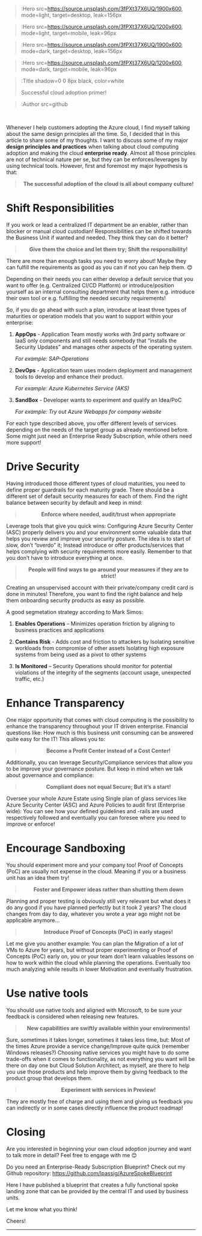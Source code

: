 > :Hero src=https://source.unsplash.com/3fPXt37X6UQ/1900x600,
>       mode=light,
>       target=desktop,
>       leak=156px

> :Hero src=https://source.unsplash.com/3fPXt37X6UQ/1200x600,
>       mode=light,
>       target=mobile,
>       leak=96px

> :Hero src=https://source.unsplash.com/3fPXt37X6UQ/1900x600,
>       mode=dark,
>       target=desktop,
>       leak=156px

> :Hero src=https://source.unsplash.com/3fPXt37X6UQ/1200x600,
>       mode=dark,
>       target=mobile,
>       leak=96px

> :Title shadow=0 0 8px black, color=white
>
> Successful cloud adoption primer!

> :Author src=github

<br>

Whenever I help customers adopting the Azure cloud, I find myself talking about the same design principles all the time. So, I decided that in this article to share some of my thoughts. I want to discuss some of my major **design principles and practices** when talking about cloud computing adoption and making the cloud **enterprise ready**. Almost all those principles are not of technical nature per se, but they can be enforces/leverages by using technical tools. However, first and foremost my major hypothesis is that:

**<center><blockquote>The successful adoption of the cloud is all about company culture!</center></blockquote>**

# Shift Responsibilities
If you work or lead a centralized IT department be an enabler, rather than blocker or manual cloud custodian! Responsibilities can be shifted towards the Business Unit if wanted and needed. They think they can do it better?

**<center><blockquote>Give them the choice and let them try; Shift the responsibility!</center></blockquote>**

There are more than enough tasks you need to worry about! Maybe they can fulfill the requirements as good as you can if not you can help them. 😊

Depending on their needs you can either develop a default service that you want to offer (e.g. Centralized CI/CD Platform) or introduce/position yourself as an internal consulting department that helps them e.g. introduce their own tool or e.g. fulfilling the needed security requirements!

So, if you do go ahead with such a plan, introduce at least three types of maturities or operation models that you want to support within your enterprise:

1. **AppOps** - Application Team mostly works with 3rd party software or IaaS only components and still needs somebody that “installs the Security Updates” and manages other aspects of the operating system.

    *For example: SAP-Operations*

2. **DevOps** - Application team uses modern deployment and management tools to develop and enhance their product. 

    *For example: Azure Kubernetes Service (AKS)*

3. **SandBox** - Developer wants to experiment and qualify an Idea/PoC     
    
    *For example: Try out Azure Webapps for company website*

For each type described above, you offer different levels of services depending on the needs of the target group as already mentioned before. Some might just need an Enterprise Ready Subscription, while others need more support!  

# Drive Security
Having introduced those different types of cloud maturities, you need to define proper guardrails for each maturity grade. There should be a different set of default security measures for each of them. Find the right balance between security by default and keep in mind:

**<center><blockquote>Enforce where needed, audit/trust when appropriate</center></blockquote>**

Leverage tools that give you quick wins: Configuring Azure Security Center (ASC) properly delivers you and your environment some valuable data that helps you review and improve your security posture. The idea is to start of slow, don’t “overdo” it; Instead introduce or offer products/services that helps complying with security requirements more easily. Remember to that you don’t have to introduce everything at once.

**<center><blockquote>People will find ways to go around your measures if they are to strict!</center></blockquote>**

Creating an unsupervised account with their private/company credit card is done in minutes! Therefore, you want to find the right balance and help them onboarding security products as easy as possible.

A good segmetation strategy according to Mark Simos:  

1. **Enables Operations** – Minimizes operation friction by aligning to business practices and applications

2. **Contains Risk** - Adds cost and friction to attackers by
Isolating sensitive workloads from compromise of other assets
Isolating high exposure systems from being used as a pivot to other systems

3. **Is Monitored** – Security Operations should monitor for potential violations of the integrity of the segments (account usage, unexpected traffic, etc.)

# Enhance Transparency

One major opportunity that comes with cloud computing is the possibility to enhance the transparency throughout your IT driven enterprise. Financial questions like: How much is this business unit consuming can be answered quite easy for the IT! This allows you to: 

**<center><blockquote>Become a Profit Center instead of a Cost Center!**</center></blockquote>

Additionally, you can leverage Security/Compliance services that allow you to be improve your governance posture. But keep in mind when we talk about governance and compliance: 

**<center><blockquote>Compliant does not equal Secure; But it’s a start!</center></blockquote>**

Oversee your whole Azure Estate using Single plan of glass services like Azure Security Center (ASC) and Azure Policies to audit first (Enterprise wide): You can see how your defined guidelines and -rails are used respectively followed and eventually you can foresee where you need to improve or enforce!

# Encourage Sandboxing
You should experiment more and your company too! Proof of Concepts (PoC) are usually not expense in the cloud. Meaning if you or a business unit has an idea them try!

**<center><blockquote>Foster and Empower ideas rather than shutting them down</center></blockquote>**

Planning and proper testing is obviously still very relevant but what does it do any good if you have planned perfectly but it took 2 years? The cloud changes from day to day, whatever you wrote a year ago might not be applicable anymore…

**<center><blockquote>Introduce Proof of Concepts (PoC) in early stages!</center></blockquote>**

Let me give you another example: You can plan the Migration of a lot of VMs to Azure for years, but without proper experimenting or Proof of Concepts (PoC) early on, you or your team don’t learn valuables lessons on how to work within the cloud while planning the operations. Eventually too much analyzing while results in lower Motivation and eventually frustration.

# Use native tools
You should use native tools and aligned with Microsoft, to be sure your feedback is considered when releasing new features.

**<center><blockquote>New capabilities are swiftly available within your environments!</center></blockquote>**

Sure, sometimes it takes longer, sometimes it takes less time, but: Most of the times Azure provide a service change/Improve quite quick (remember Windows releases?) Choosing native services you might have to do some trade-offs when it comes to functionality, as not everything you want will be there on day one but Cloud Solution Architect, as myself, are there to help you use those products and help improve them by giving feedback to the product group that develops them.

**<center><blockquote>Experiment with services in Preview!</center></blockquote>**

They are mostly free of charge and using them and giving us feedback you can indirectly or in some cases directly influence the product roadmap!

# Closing
Are you interested in beginning your own cloud adoption journey and want to talk more in detail? Feel free to engage with me 😊 

Do you need an Enterprise-Ready Subscription Blueprint? Check out my Github repository: https://github.com/lpassig/AzureSpokeBlueprint 

Here I have published a blueprint that creates a fully functional spoke landing zone that can be provided by the central IT and used by business units.

Let me know what you think!

Cheers!

---

